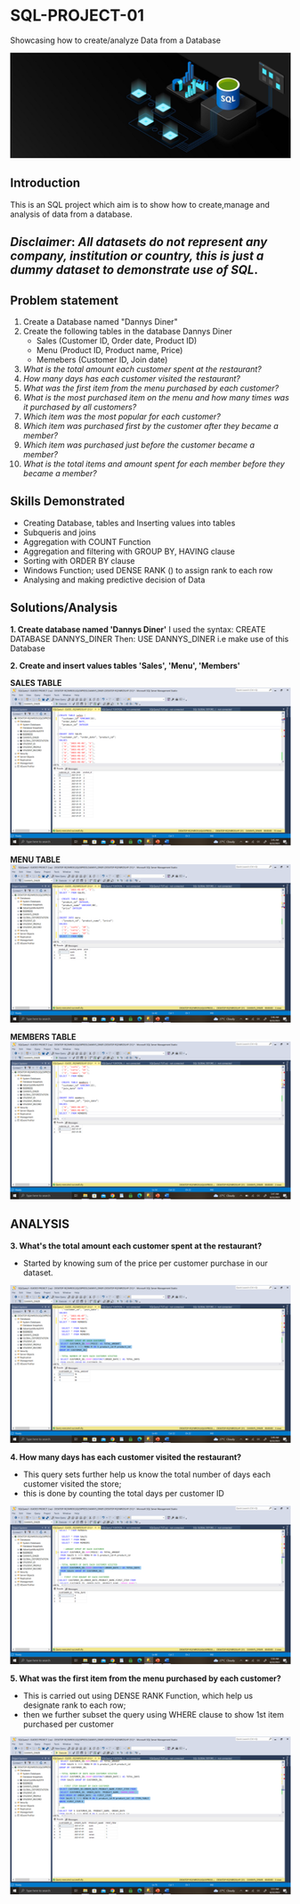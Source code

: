 # SQL-PROJECT-01
Showcasing how to create/analyze Data from a Database

![](SQL_Webpage.jpg)

## Introduction
This is an SQL project which aim is to show how to create,manage and analysis of data from a database. 

**_Disclaimer_**: _All datasets do not represent any company, institution or country, this is just a dummy dataset to demonstrate use of SQL_.
---
## Problem statement
1. Create a Database named "Dannys Diner"
2. Create the following tables in the database Dannys Diner
   -  Sales (Customer ID, Order date, Product ID)
   -  Menu (Product ID, Product name, Price)
   - Memebers (Customer ID, Join date)
3. _What is the total amount each customer spent at the restaurant?_
4. _How many days has each customer visited the restaurant?_
5. _What was the first item from the menu purchased by each customer?_
6. _What is the most purchased item on the menu and how many times was it purchased by all customers?_
7. _Which item was the most popular for each customer?_
8. _Which item was purchased first by the customer after they became a member?_
9. _Which item was purchased just before the customer became a member?_
10. _What is the total items and amount spent for each member before they became a member?_

## Skills Demonstrated
- Creating Database, tables and Inserting values into tables
- Subqueris and joins
- Aggregation with COUNT Function
- Aggregation and filtering with GROUP BY, HAVING clause
- Sorting with ORDER BY clause
- Windows Function; used DENSE RANK () to assign rank to each row
- Analysing and making predictive decision of Data


## Solutions/Analysis
**1. Create database named 'Dannys Diner'**
I used the syntax: CREATE DATABASE DANNYS_DINER
             Then: USE DANNYS_DINER i.e make use of this Database

**2. Create and insert values tables 'Sales', 'Menu', 'Members'**

**SALES TABLE**
![](SALES_TABLE.png)

**MENU TABLE**
![](MENU_TABLE.png)

**MEMBERS TABLE**
![](MEMBERS_TABLE.png)

## ANALYSIS

**3. What's the total amount each customer spent at the restaurant?**

- Started by knowing sum of the price per customer purchase in our dataset.

![](TOTAL_AMOUNT_PER_CUS.png)

**4. How many days has each customer visited the restaurant?**
- This query sets further help us know the total number of days each customer visited the store;
-  this is done by counting the total days per customer ID

![](TOTAL_DAYS_PER_CUS.png)

**5. What was the first item from the menu purchased by each customer?**
- This is carried out using DENSE RANK Function, which help us designate rank to each row;
- then we further subset the query using WHERE clause to show 1st item purchased per customer

![](1ST_PER_CUS.png)







